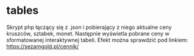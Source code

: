 # tables

Skrypt php łączący się z .json i pobierający z niego aktualne ceny kruszców, sztabek, monet. Następnie wyświetla pobrane ceny w sformatowanej interaktywnej tabeli.
Efekt można sprawdzić pod linkiem: https://sezamgold.pl/cennik/

